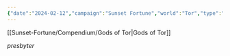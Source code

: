 ```yaml
---
{"date":"2024-02-12","campaign":"Sunset Fortune","world":"Tor","type":"info","tags":["info","sf"],"icon":"FasNoteSticky","dg-publish":true,"permalink":"/sunset-fortune/compendium/lathandite-theology/","dgPassFrontmatter":true,"created":"2024-02-12T23:17:00.873+10:30","updated":"2025-07-22T12:54:53.717+09:30"}
---
```


[[Sunset-Fortune/Compendium/Gods of Tor\|Gods of Tor]]

_presbyter_